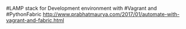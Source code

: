 #LAMP stack for Development environment with #Vagrant and #PythonFabric
http://www.prabhatmaurya.com/2017/01/automate-with-vagrant-and-fabric.html
